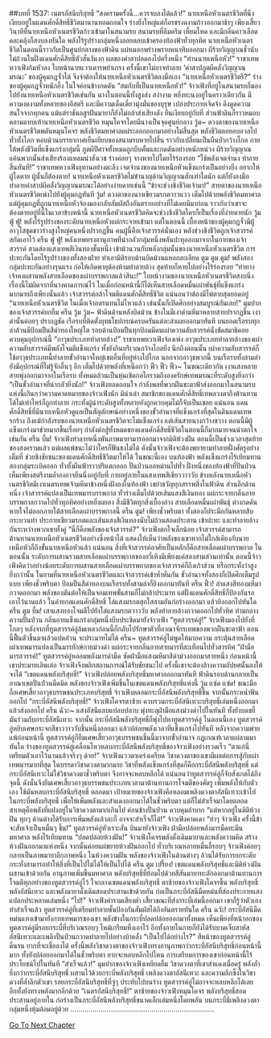 ##บทที่ 1537: เนตรอัสนีบริสุทธิ์
“สงครามครั้งนี้...ควรจบลงได้แล้ว!”
นายเหนือหัวเนตรชีวิตที่นิ่งเงียบอยู่ในแดนศักดิ์สิทธิ์ชีวิตมานานทอดถอนใจ ร่างยิ่งใหญ่แต่ก็อรชรงดงามก้าวออกมาช้าๆ
เพียงเสี้ยววินาทีที่นายเหนือหัวเนตรชีวิตก้าวเข้ามาในสนามรบ สนามรบที่อึมครึม เหี้ยมโหด และมีกลิ่นคาวเลือดคละคลุ้งก็สงบลงทันใด
พลังไร้รูปร่างกลุ่มหนึ่งลอยตลบเข้าครองท้องฟ้าทั่วทุกทิศ
นายเหนือหัวเนตรชีวิตในตอนนี้ราวกับเป็นศูนย์กลางของฟ้าดิน แผ่หมอกพร่างพรายหนาทึบออกมา
ผีร้ายวิญญาณชั่วนับไม่ถ้วนในฝั่งแดนศักดิ์สิทธิ์ตัวสั่นงันงก ผลของคำสาปลดลงไปครึ่งหนึ่ง
“ท่านนายเหนือหัว!”
ราชาเทพหวาเฟิงก้มหัวลง ใบหน้าฉายแววเคารพยำเกรง
ครั้งนี้เขาไม่อาจทำลาย ‘คำสาปภูตผีคลั่งวิญญาณมรณะ’ ของผู้คุมกฎจั่วได้ จึงจำต้องให้นายเหนือหัวเนตรชีวิตลงมือเอง
“นายเหนือหัวเนตรชีวิตรึ?”
ร่างของผู้คุมกฎจั่วหนักอึ้ง ในใจค่อนข้างกดดัน
“สมกับที่เป็นนายเหนือหัว!”
จ้าวเฟิงที่อยู่ในสนามรบก็มองไปยังนายเหนือหัวเนตรชีวิตเช่นกัน
นางในตอนนี้ทั้งสูงส่ง สง่างาม หยิ่งทะนงอยู่ในคราวเดียวกัน มีความงดงามทั้งหลายของอิสตรี และมีความเด็ดเดี่ยวมุ่งมั่นของบุรุษ เปล่งประกายเจิดจ้า ดึงดูดความสนใจจากทุกคน
แม้แต่ราชันอสูรฝันมายาก็ยังไม่กล้าส่งเสียงดัง ยืนเงียบอยู่กับที่
ส่วนฟ้าดินก็ราวหมอบคลานแทบเท้านายเหนือหัวเนตรชีวิต หมุนโคจรโดยมีนางเป็นจุดศูนย์กลาง
วู้ม~
ดวงตาของนายเหนือหัวเนตรชีวิตพลันหมุนโคจร พลังชีวิตมหาศาลแผ่ระลอกออกมาอย่างไม่สิ้นสุด
พลังชีวิตลอยอบอวลไปทั่วทั้งโลก หอบม้วนบรรยากาศเย็นเยียบของสนามรบหายไปสิ้น ราวกับเปลี่ยนเป็นผืนป่ากว้างไกล
ภายใต้พลังชีวิตที่แข็งแกร่งกลุ่มนี้ ภูตผีปีศาจทั้งหมดถูกบีบคั้นและกดดันอย่างหนักหน่วง
ผีร้ายวิญญาณแค้นพวกนั้นส่งเสียงร้องแหลมน่าสังเวช ร่างค่อยๆ จางหายไปโดยไร้ร่องรอย
“ใช้พลังเจตจำนง ทำลายสิ้นทันที!”
ราชาเทพหวาเฟิงอุทานอย่างตะลึง
เจตจำนงของนายเหนือหัวแข็งแกร่งเป็นอย่างยิ่ง อยากให้ผู้ใดตาย ผู้นั้นก็ต้องตาย!
นายเหนือหัวเนตรชีวิตไม่ชำนาญด้านวิญญาณสักเท่าใดนัก แต่ก็ยังลงมือทำลายคำสาปผีคลั่งวิญญาณมรณะได้อย่างง่ายดายเช่นนี้
“ข้าจะช่วงชิงชีวิตเจ้ามา!”
สายตาของนายเหนือหัวเนตรชีวิตเพ่งไปยังผู้คุมกฎทันที
วู้ม!
ดวงตาของนางเขียวมรกตวาวแวว เต็มไปด้วยพลังชีวิตมหาศาล
แต่ผู้คุมกฎที่ถูกนายเหนือหัวจ้องมองกลับสัมผัสถึงอันตรายอย่างที่ไม่เคยมีมาก่อน ราวกับว่าเขาจะต้องตายอยู่ที่นี่ในเวลาข้างหน้านี้
นายเหนือหัวเนตรชีวิตคิดจะช่วงชิงชีวิตใครก็เป็นเรื่องที่ง่ายดายนัก
วู้ม ฟู่ ฟู่!
พลังไร้รูปร่างของระดับนายเหนือหัวแผ่กระจายเข้ามา
แต่ในตอนนี้ เบื้องหน้าของผู้คุมกฎจั่วมีผู้อาวุโสชุดขาวร่างสูงใหญ่คนหนึ่งปรากฏขึ้น คนผู้นี้คือเจ้าสวรรค์นั่นเอง
พลังช่วงชิงชีวิตถูกเจ้าสวรรค์สกัดเอาไว้
ครืน ฟู่ ฟู่!
พลังเทพทรงอานุภาพที่น่ากลัวกลุ่มหนึ่งพลันปะทุออกมาจากในกายของเจ้าสวรรค์ สาดส่องแสงเทพสีเงินทองชั้นหนึ่ง เข้าม้วนวนกับพลังกลุ่มนั้นของนายเหนือหัวเนตรชีวิต
การปะทะกันโดยไร้รูปร่างของทั้งสองฝ่าย ทำเอามิติรอบด้านบิดม้วนแหลกละเอียด
ตูม ตูม ตูม!
พลังสองกลุ่มปะทะกันอย่างรุนแรง ก่อให้เกิดพายุต้องห้ามทำลายล้าง สุดท้ายก็หายไปอย่างไร้ร่องรอย
“ท่าทางเจ้าคงผสานพลังสายเลือดของเผ่าบรรพกาลแล้วสินะ!”
ใบหน้างามของนายเหนือหัวเนตรชีวิตสงบนิ่ง
เรื่องนี้ไม่ผิดจากที่นางคาดการณ์ไว้ ในเมื่อก่อนหน้านี้ก็ได้เห็นสายเลือดหมื่นเผ่าพันธุ์ที่แข็งแกร่งมากมายถึงเพียงนั้นแล้ว
เจ้าสวรรค์กล้าโจมตีแดนศักดิ์สิทธิ์ชีวิต แน่นอนว่าต้องมีไพ่ตายสุดยอดอยู่
“นายเหนือหัวเนตรชีวิต ในเมื่อเจ้าอดรนทนไม่ไหวแล้ว เช่นนั้นก็เปิดศึกอย่างสมบูรณ์กันเลย!”
มุมปากของเจ้าสวรรค์ยกยิ้ม
ครืน วู้ม วู้ม~
ฟ้าดินด้านหลังบิดม้วน ข้างในมีเงาดำมหึมาหลายสายปรากฏขึ้น
เงาดำนั้นค่อยๆ ปรากฏชัด เรือรบที่ติดตั้งยุทธโธปกรณ์ครบครันแต่ละลำเผยออกมาทันที บนยอดเรือรบทุกลำล้วนมีป้อมปืนสีดำทองใหญ่โต
รอบด้านป้อมปืนทุกป้อมมีคนเผ่าความลับสวรรค์นั่งขัดสมาธิคอยควบคุมอุปกรณ์นี้
“อาวุธประเภททำลายล้าง!”
ราชาเทพหวาเฟิงจ้องเพ่ง
อาวุธประเภททำลายล้างของเผ่าความลับสวรรค์มีพลังโจมตีแข็งแกร่ง ทั้งยังกินบริเวณกว้างไกลยิ่ง
นึกถึงตอนนั้น เผ่าความลับสวรรค์ก็ใช้อาวุธประเภทนี้ทำลายขั้วอำนาจใหญ่เขตอื่นที่อยู่ห่างไปไกล
นอกจากอาวุธพวกนี้ บนเรือรบทั้งสามลำยังมีอุปกรณ์ที่ไม่รู้จักอื่นๆ อีก เต็มไปด้วยพลังที่เหนือกว่า
ฟิ้ว ฟิ้ว ฟิ้ว~
ในขณะเดียวกัน เงาแสงหลายสายพุ่งออกมาจากในเรือรบ ทั้งหมดล้วนเป็นหุ่นเชิดกลไกรวมถึงองครักษ์เทพมรณะที่ระดับสูงยิ่งกว่า
“เป็นขั้วอำนาจที่น่ากลัวยิ่งนัก!”
จ้าวเฟิงทอดถอนใจ
กำลังพลที่พวกฝืนชะตาฟ้าส่งออกมาในสนามรบแห่งนี้เกินกว่าความคาดหมายของจ้าวเฟิงนัก
มิน่าเล่า สมาชิกของแดนศักดิ์สิทธิ์เทพลวงตาถึงต้านทานได้ไม่เท่าไหร่ก็ถูกทำลาย กระทั่งผู้นำระดับสูงทั้งหลายยังถูกควบคุมไม่ก็จับเป็นเชลย
แน่นอน แดนศักดิ์สิทธิ์ที่มีนายเหนือหัวดูแลเป็นสัญลักษณ์อย่างหนึ่งของขั้วอำนาจที่แข็งแกร่งที่สุดในดินแดนเทพรกร้าง
ถึงแม้กำลังรบของนายเหนือหัวเนตรชีวิตจะไม่แข็งแกร่ง แต่เส้นสายนางกว้างขวาง ตอนนี้มีผู้แข็งแกร่งมาช่วยมากขึ้นเรื่อยๆ กำลังต่อสู้ทั้งหมดของแดนศักดิ์สิทธิ์ชีวิตในตอนนี้ก็มากมายจนน่าตกใจเช่นกัน
ครืน บึ้ม!
จ้าวเฟิงทำลายหนึ่งพันภาพมายามารออกมาจากมิติห้วงฝัน
ตอนนี้เป็นช่วงเวลาสุดท้ายของสงครามแล้ว แต่ผลแพ้ชนะไม่ว่าใครก็ฟันธงไม่ได้
ดังนั้นจ้าวเฟิงจะต้องพยายามทำลายฝั่งศัตรูอย่างเต็มที่ ช่วยชิงชัยชนะของแดนศักดิ์สิทธิ์ชีวิตมาให้ได้
ในขณะนี้เอง
บนท้องฟ้า พลังแข็งแกร่งไร้เทียมทานสองกลุ่มระเบิดออก ทั่วทั้งผืนฟ้าราวปริแตกออก ปั่นป่วนอลหม่านไปทั่ว
ฝั่งหนึ่งของท้องฟ้าที่ปั่นป่วน เห็นเพียงสตรีงามล้ำองอาจยืนนิ่งอยู่กับที่ กายอยู่ภายในแสงเทพสีเขียววาววับ
ข้างหลังนายเหนือหัวเนตรชีวิตมีเงาเนตรเทพเจ้ามหึมาข้างหนึ่งฝังลงในท้องฟ้า เขย่าขวัญทุกสรรพสิ่งในฟ้าดิน
ส่วนอีกด้านหนึ่ง
เจ้าสวรรค์แปลงเป็นเทพมารบรรพกาล ทั่วร่างเต็มไปด้วยเส้นแสงสีเงินทอง แผ่กระจายกลิ่นอายบรรพกาลกวาดไปทั่วทุกทิศอย่างหยิ่งผยอง
สิ่งมีชีวิตทุกสิ่งเบื้องล่าง สายเลือดหมื่นเผ่าพันธุ์ ต่างกดดันหายใจไม่ออกภายใต้สายเลือดเผ่าบรรพกาลนี้
ครืน ตูม!
เพียงชั่วพริบตา ทั้งสองก็ประมือกันหลายสิบกระบวนท่า
ประกายเขียวมรกตและเส้นแสงสีเงินทองนับไม่ถ้วนสอดประสาน เข้าปะทะ และทำลายล้างกันระหว่างพวกเขาทั้งคู่
“นี่ก็คือพลังของเจ้าสวรรค์?”
จ้าวเฟิงตกใจเล็กน้อย
เจ้าสวรรค์สามารถต้านทานนายเหนือหัวเนตรชีวิตอย่างซึ่งหน้าได้ แสดงให้เห็นว่าพลังของเขาหากไม่ใกล้เคียงกับนายเหนือหัวก็ถึงขั้นนายเหนือหัวแล้ว
แน่นอน สิ่งที่เจ้าสวรรค์อาศัยเป็นหลักก็คือสายเลือดเผ่าบรรพกาล
ในตอนนั้น ระดับการผสานรวมสายเลือดเผ่าบรรพกาลของอวี่เหิงมีเพียงแค่สองสามส่วนเท่านั้น
ตอนนี้จ้าวเฟิงคิดว่าอย่างน้อยระดับการผสานสายเลือดเผ่าบรรพกาลของเจ้าสวรรค์ก็ถึงเก้าส่วน หรือกระทั่งว่าสูงยิ่งกว่านั้น
ในยามที่นายเหนือหัวเนตรชีวิตและเจ้าสวรรค์เข้าห้ำหั่นกัน ขั้วอำนาจทั้งสองก็เปิดศึกเต็มรูปแบบ
เพียงชั่วพริบตา ป้อมปืนสีดำทองบนเรือรบทั้งสามลำก็ยิงออกมาทันที
ครืน ฟิ้ว!
ลำแสงสีทองมหึมากวาดออกมา พลังของมันต่อให้เป็นจอมเทพขั้นสามก็ไม่กล้าประมาท
แต่ฝั่งแดนศักดิ์สิทธิ์ก็ป้องกันรอเอาไว้นานแล้ว
ในค่ายกลแดนศักดิ์สิทธิ์ โล่แสงมรกตสุกใสสามอันก่อร่างออกมา แล้วยิงออกไปทันใด
ครืน ตูม บึ้ม!
เสาแสงทองโจมตีไปยังโล่แสงมรกตวาววับ พลังทำลายล้างกวาดออกไปทั่วทิศ
ท่ามกลางความปั่นป่วน กลิ่นอายแข็งแกร่งกลุ่มหนึ่งบีบประชิดมายังจ้าวเฟิง
“ทูตสวรรค์อู่!”
จ้าวเฟิงมองไปยังที่ไกลๆ
หลังจากที่ทูตสวรรค์อู่ล้มเหลวก่อนนี้ก็กลับไปรักษาตัวที่อาณาจักรเทพของพวกฝืนชะตาฟ้า ตอนนี้ฟื้นตัวขึ้นมาแล้วแปดส่วน จะประมาทไม่ได้
ครืน~
ทูตสวรรค์อู่ไม่พูดให้มากความ กระตุ้นสายเลือดเผ่าเทพมารแปลงเป็นมารยักษ์กายม่วงดำ แผ่กระจายกลิ่นอายสายมารที่สะเทือนไปทั่วสารทิศ
“ฝ่ามือมารสวรรค์!”
ทูตสวรรค์อู่หลอมพลังมารดำมืด ซัดฝ่ามือแสงมหึมาสีดำม่วงออกมาสายหนึ่ง
ก่อนหน้านี้เขาประมาทเลินเล่อ จ้าวเฟิงจึงพลิกสถานการณ์ได้รับชัยชนะไป ครั้งนี้เขาจะต้องล้างความอัปยศนั้นลงให้จงได้
“เขตแดนพลังบริสุทธิ์!”
จ้าวเฟิงปล่อยพลังบริสุทธิ์มหาศาลออกมาทันที ฟ้าดินรอบด้านกลายเป็นอาณาเขตปั่นป่วนมืดมิด
พลังของจ้าวเฟิงเพิ่มขึ้นในเขตแดนพลังบริสุทธิ์แห่งนี้
วู้ม แซ่ด แซ่ด!
ขณะมือถือเศษเสี้ยวอาวุธบรรพชนประเภทบริสุทธิ์ จ้าวเฟิงหลอมกระบี่อัสนีพลังบริสุทธิ์ขึ้น จากนั้นกระหน่ำฟันออกไป
“กระบี่อัสนีพลังบริสุทธิ์!”
จ้าวเฟิงโคจรตาซ้าย ควบรวมกระบี่อัสนีเทวะบริสุทธิ์เล่มหนึ่งออกมาแล้วส่งออกไป
ครืน ฉัวะ~
แสงอัสนีแลบแปลบปลาบ พุ่งทะลุฝ่ามือแสงม่วงดำไปในทันที ทั้งยังบดขยี้มันร่วมกับกระบี่อัสนีเทวะ
จากนั้น กระบี่อัสนีพลังบริสุทธิ์ก็พุ่งไปหาทูตสวรรค์อู่
ในตอนนี้เอง ทูตสวรรค์อู่หยิบเศษกระจกสีขาววาววับชิ้นหนึ่งออกมา แล้วปล่อยพลังเวลาที่แข็งแกร่งไปทันที
หลังจากความพ่ายแพ้ก่อนหน้านี้ ทูตสวรรค์อู่ก็ยืมเศษเสี้ยวอาวุธบรรพชนชิ้นนี้มาจากขั้วอำนาจ
กฎเกณฑ์เวลาแผ่ลามมาทันใด ร่างของทูตสวรรค์อู่เคลื่อนไหวหลบกระบี่อัสนีพลังบริสุทธิ์ของจ้าวเฟิงอย่างรวดเร็ว
“ตาแก่นี่เตรียมตัวเอาไว้นานแล้วจริงๆ ด้วย!”
จ้าวเฟิงแววตาเคร่งเครียด
วิชาดวงตาของเขามีผลต่อการสู้กับเผ่าเทพมารมากที่สุด
ในบรรดาวิชาดวงตามากมาย วิชาที่พลังแข็งแกร่งที่สุดก็คือกระบี่อัสนีพลังบริสุทธิ์
แต่กระบี่อัสนีเทวะไม่ใช่วิชาดวงตาชั่วพริบตา จึงอาจจะหลบหลีกได้ แน่นอนว่าทูตสวรรค์อู่ก็จับสังเกตได้ถึงจุดนี้ ดังนั้นจึงยืมเศษเสี้ยวอาวุธบรรพชนประเภทเวลามาต้านทานการโจมตีของศัตรู เพิ่มพลังให้กับตัวเอง ใช้มันหลบกระบี่อัสนีบริสุทธิ์
ตลอดมา เป้าหมายของจ้าวเฟิงคือหลอมเพลิงดวงตาอัสนีเทวะเข้าไปในกระบี่พลังบริสุทธิ์ เพื่อให้เพิ่มพลังและสำแดงออกมาได้ในชั่วพริบตา
แต่ก็ไม่สำเร็จมาโดยตลอด สาเหตุคือพลังที่แฝงอยู่ในวิชาดวงตามากเกินไป ค่อนข้างปั่นป่วน ควบคุมลำบาก
“แต่หากอยู่ในมิติห้วงฝัน ทุกๆ ด้านต่างได้รับการเพิ่มพลังแล้วละก็ อาจจะสำเร็จก็ได้!”
จ้าวเฟิงคาดเดา
“ฮ่าๆ จ้าวเฟิง ครั้งนี้ข้าจะสับเจ้าเป็นหมื่นๆ ชิ้น!”
ทูตสวรรค์อู่หัวเราะลั่น บินมายังจ้าวเฟิง ฝ่ามือปล่อยพลังมารมืดทะมึนมหาศาล พลังไร้เทียมทาน
“ปลดปล่อยห้วงฝัน!”
จ้าวเฟิงโคจรพลังดั้งเดิมมายาและพลังความคิด สร้างห้วงฝันออกมาแห่งหนึ่ง จากนั้นค่อยแผ่ขยายห้วงฝันออกไป
ทั่วบริเวณหลายหมื่นลี้รอบๆ จ้าวเฟิงค่อยๆ กลายเป็นภาพมายาอีกภาพหนึ่ง
ในห้วงความฝัน พลังของจ้าวเฟิงในด้านต่างๆ ล้วนได้รับการยกระดับ กระทั่งสามารถทำให้สิ่งที่เป็นไปไม่ได้ให้เป็นไปได้
ครืน ตูม เปรี้ยง!
เขตแดนพลังบริสุทธิ์และมิติห้วงฝันผสานเข้าด้วยกัน อานุภาพเพิ่มขึ้นมหาศาล
พลังบริสุทธิ์ที่ย้อมไปด้วยสีสันมายาทะลักออกมาต้านทานการโจมตีทุกอย่างของทูตสวรรค์อู่ไว้
ใจกลางเขตแดนพลังบริสุทธิ์ ตาซ้ายของจ้าวเฟิงโคจรขึ้น
พลังบริสุทธิ์ พลังอัสนีเทวะ และพลังมายาดั้งเดิมสอดประสานเข้าด้วยกัน ก่อเป็นกระบี่อัสนีมืดหม่นที่ส่องประกายแสงแปลกประหลาดเล่มหนึ่ง
“ไป!”
จ้าวเฟิงคำรามเสียงต่ำ
เสี้ยวขณะที่ส่งกระบี่เล่มนี้ออกมา เขาก็รู้ว่าตัวเองทำสำเร็จแล้ว
ทูตสวรรค์อู่ที่เตรียมทำลายชั้นป้องกันสัมผัสได้ถึงอันตรายทันใด
ครืน ฉวัะ!
กระบี่อัสนีมืดหม่นแทงเข้ามายังกายเทพมารของเขา พลังข้างในกระบี่ปลดปล่อยออกมาทั้งหมด
เห็นเพียงที่หน้าอกของทูตสวรค์อู่มีรอยกระบี่ที่บริเวณรอบๆ ไหม้เกรียมทิ้งเอาไว้
อีกทั้งภายในกายก็ยังได้รับบาดเจ็บสาหัส อัสนีเทวะและเพลิงปั่นป่วนกวาดทำลายไปอย่างบ้าคลั่ง
“เป็นไปได้อย่างไร?”
สีหน้าของทูตสวรรค์อู่ดิ้นรน ยากที่จะเชื่อลงได้
ครั้งนี้พลังวิชาดวงตาของจ้าวเฟิงทรงอานุภาพกว่ากระบี่อัสนีบริสุทธิ์ก่อนหน้านี้มาก ทั้งยังปล่อยออกมาได้ในชั่วพริบตา ยากจะหลบหลีกไปไหน
การเตรียมการของเขาก่อนหน้านี้ไร้ประโยชน์ไปในทันที
“สำเร็จแล้ว!”
มุมปากของจ้าวเฟิงเหยียดยิ้ม
วิชาดวงตาที่เขาสำแดงเมื่อครู่ พลังล้ำยิ่งกว่ากระบี่อัสนีบริสุทธิ์ ผสานไว้ด้วยกระบี่พลังบริสุทธิ์ เพลิงดวงตาอัสนีเทวะ และความลึกซึ้งในวิชาดวงที่ล้ำลึกตัวเขา
รอยกระบี่อัสนีบริสุทธิ์ที่จู่ๆ ประทับไปบนร่าง ทูตสวรรค์อู่ไม่อาจจะหลบหลีกได้เลย อีกทั้งยังทรงพลังมากอีกด้วย
“เนตรอัสนีบริสุทธิ์!”
ตาซ้ายของจ้าวเฟิงหมุนโคจร พลังบริสุทธิ์สอดประสานอยู่ภายใน ก่อร่างเป็นกระบี่อัสนีพลังบริสุทธิ์ขนาดเล็กเล่มหนึ่งโดยพลัน บนกระบี่มีเพลิงดวงตากลุ่มหนึ่งหุ้มล้อมอยู่ด้วย
……………………………………………………………..


[Go To Next Chapter]( ./394.md)